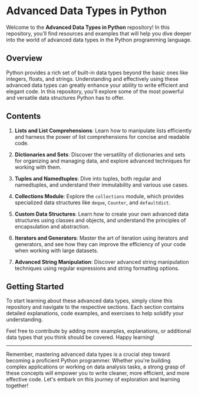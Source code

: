 # Advanced Data Types in Python

Welcome to the **Advanced Data Types in Python** repository! In this repository, you'll find resources and examples that will help you dive deeper into the world of advanced data types in the Python programming language.

## Overview

Python provides a rich set of built-in data types beyond the basic ones like integers, floats, and strings. Understanding and effectively using these advanced data types can greatly enhance your ability to write efficient and elegant code. In this repository, you'll explore some of the most powerful and versatile data structures Python has to offer.

## Contents

1. **Lists and List Comprehensions**: Learn how to manipulate lists efficiently and harness the power of list comprehensions for concise and readable code.

2. **Dictionaries and Sets**: Discover the versatility of dictionaries and sets for organizing and managing data, and explore advanced techniques for working with them.

3. **Tuples and Namedtuples**: Dive into tuples, both regular and namedtuples, and understand their immutability and various use cases.

4. **Collections Module**: Explore the `collections` module, which provides specialized data structures like `deque`, `Counter`, and `defaultdict`.

5. **Custom Data Structures**: Learn how to create your own advanced data structures using classes and objects, and understand the principles of encapsulation and abstraction.

6. **Iterators and Generators**: Master the art of iteration using iterators and generators, and see how they can improve the efficiency of your code when working with large datasets.

7. **Advanced String Manipulation**: Discover advanced string manipulation techniques using regular expressions and string formatting options.

## Getting Started

To start learning about these advanced data types, simply clone this repository and navigate to the respective sections. Each section contains detailed explanations, code examples, and exercises to help solidify your understanding.

Feel free to contribute by adding more examples, explanations, or additional data types that you think should be covered. Happy learning!

---

Remember, mastering advanced data types is a crucial step toward becoming a proficient Python programmer. Whether you're building complex applications or working on data analysis tasks, a strong grasp of these concepts will empower you to write cleaner, more efficient, and more effective code. Let's embark on this journey of exploration and learning together!